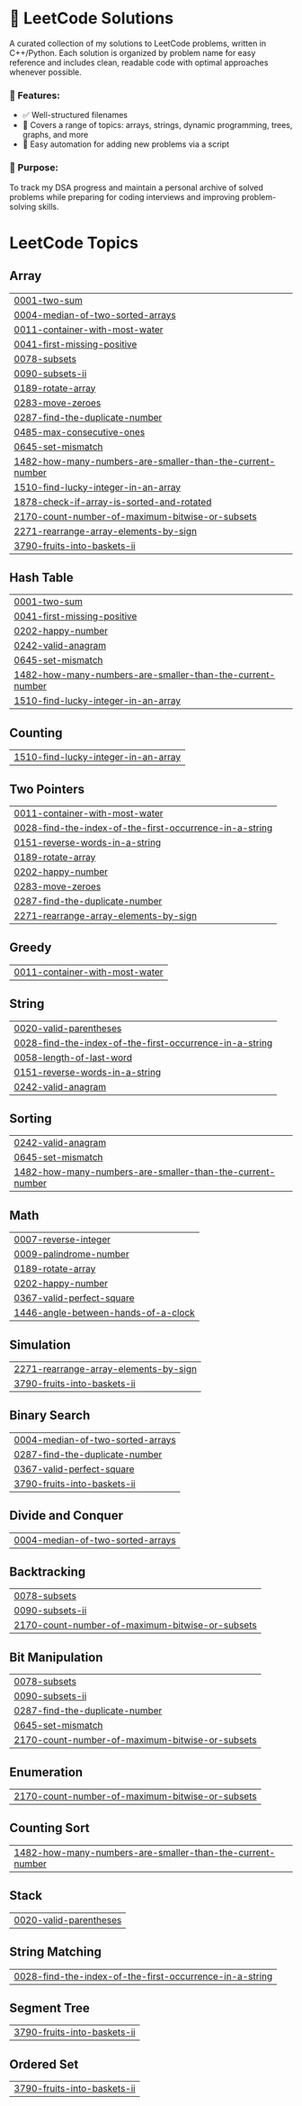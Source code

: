 # 📘 LeetCode Solutions

A curated collection of my solutions to LeetCode problems, written in C++/Python. Each solution is organized by problem name for easy reference and includes clean, readable code with optimal approaches whenever possible.

### 📌 Features:

- ✅ Well-structured filenames
- 🧠 Covers a range of topics: arrays, strings, dynamic programming, trees, graphs, and more
- 🔄 Easy automation for adding new problems via a script

### 🚀 Purpose:

To track my DSA progress and maintain a personal archive of solved problems while preparing for coding interviews and improving problem-solving skills.

<!---LeetCode Topics Start-->
# LeetCode Topics
## Array
|  |
| ------- |
| [0001-two-sum](https://github.com/b2pkick/Cpp_DSA_Leetcode/tree/master/0001-two-sum) |
| [0004-median-of-two-sorted-arrays](https://github.com/b2pkick/Cpp_DSA_Leetcode/tree/master/0004-median-of-two-sorted-arrays) |
| [0011-container-with-most-water](https://github.com/b2pkick/Cpp_DSA_Leetcode/tree/master/0011-container-with-most-water) |
| [0041-first-missing-positive](https://github.com/b2pkick/Cpp_DSA_Leetcode/tree/master/0041-first-missing-positive) |
| [0078-subsets](https://github.com/b2pkick/Cpp_DSA_Leetcode/tree/master/0078-subsets) |
| [0090-subsets-ii](https://github.com/b2pkick/Cpp_DSA_Leetcode/tree/master/0090-subsets-ii) |
| [0189-rotate-array](https://github.com/b2pkick/Cpp_DSA_Leetcode/tree/master/0189-rotate-array) |
| [0283-move-zeroes](https://github.com/b2pkick/Cpp_DSA_Leetcode/tree/master/0283-move-zeroes) |
| [0287-find-the-duplicate-number](https://github.com/b2pkick/Cpp_DSA_Leetcode/tree/master/0287-find-the-duplicate-number) |
| [0485-max-consecutive-ones](https://github.com/b2pkick/Cpp_DSA_Leetcode/tree/master/0485-max-consecutive-ones) |
| [0645-set-mismatch](https://github.com/b2pkick/Cpp_DSA_Leetcode/tree/master/0645-set-mismatch) |
| [1482-how-many-numbers-are-smaller-than-the-current-number](https://github.com/b2pkick/Cpp_DSA_Leetcode/tree/master/1482-how-many-numbers-are-smaller-than-the-current-number) |
| [1510-find-lucky-integer-in-an-array](https://github.com/b2pkick/Cpp_DSA_Leetcode/tree/master/1510-find-lucky-integer-in-an-array) |
| [1878-check-if-array-is-sorted-and-rotated](https://github.com/b2pkick/Cpp_DSA_Leetcode/tree/master/1878-check-if-array-is-sorted-and-rotated) |
| [2170-count-number-of-maximum-bitwise-or-subsets](https://github.com/b2pkick/Cpp_DSA_Leetcode/tree/master/2170-count-number-of-maximum-bitwise-or-subsets) |
| [2271-rearrange-array-elements-by-sign](https://github.com/b2pkick/Cpp_DSA_Leetcode/tree/master/2271-rearrange-array-elements-by-sign) |
| [3790-fruits-into-baskets-ii](https://github.com/b2pkick/Cpp_DSA_Leetcode/tree/master/3790-fruits-into-baskets-ii) |
## Hash Table
|  |
| ------- |
| [0001-two-sum](https://github.com/b2pkick/Cpp_DSA_Leetcode/tree/master/0001-two-sum) |
| [0041-first-missing-positive](https://github.com/b2pkick/Cpp_DSA_Leetcode/tree/master/0041-first-missing-positive) |
| [0202-happy-number](https://github.com/b2pkick/Cpp_DSA_Leetcode/tree/master/0202-happy-number) |
| [0242-valid-anagram](https://github.com/b2pkick/Cpp_DSA_Leetcode/tree/master/0242-valid-anagram) |
| [0645-set-mismatch](https://github.com/b2pkick/Cpp_DSA_Leetcode/tree/master/0645-set-mismatch) |
| [1482-how-many-numbers-are-smaller-than-the-current-number](https://github.com/b2pkick/Cpp_DSA_Leetcode/tree/master/1482-how-many-numbers-are-smaller-than-the-current-number) |
| [1510-find-lucky-integer-in-an-array](https://github.com/b2pkick/Cpp_DSA_Leetcode/tree/master/1510-find-lucky-integer-in-an-array) |
## Counting
|  |
| ------- |
| [1510-find-lucky-integer-in-an-array](https://github.com/b2pkick/Cpp_DSA_Leetcode/tree/master/1510-find-lucky-integer-in-an-array) |
## Two Pointers
|  |
| ------- |
| [0011-container-with-most-water](https://github.com/b2pkick/Cpp_DSA_Leetcode/tree/master/0011-container-with-most-water) |
| [0028-find-the-index-of-the-first-occurrence-in-a-string](https://github.com/b2pkick/Cpp_DSA_Leetcode/tree/master/0028-find-the-index-of-the-first-occurrence-in-a-string) |
| [0151-reverse-words-in-a-string](https://github.com/b2pkick/Cpp_DSA_Leetcode/tree/master/0151-reverse-words-in-a-string) |
| [0189-rotate-array](https://github.com/b2pkick/Cpp_DSA_Leetcode/tree/master/0189-rotate-array) |
| [0202-happy-number](https://github.com/b2pkick/Cpp_DSA_Leetcode/tree/master/0202-happy-number) |
| [0283-move-zeroes](https://github.com/b2pkick/Cpp_DSA_Leetcode/tree/master/0283-move-zeroes) |
| [0287-find-the-duplicate-number](https://github.com/b2pkick/Cpp_DSA_Leetcode/tree/master/0287-find-the-duplicate-number) |
| [2271-rearrange-array-elements-by-sign](https://github.com/b2pkick/Cpp_DSA_Leetcode/tree/master/2271-rearrange-array-elements-by-sign) |
## Greedy
|  |
| ------- |
| [0011-container-with-most-water](https://github.com/b2pkick/Cpp_DSA_Leetcode/tree/master/0011-container-with-most-water) |
## String
|  |
| ------- |
| [0020-valid-parentheses](https://github.com/b2pkick/Cpp_DSA_Leetcode/tree/master/0020-valid-parentheses) |
| [0028-find-the-index-of-the-first-occurrence-in-a-string](https://github.com/b2pkick/Cpp_DSA_Leetcode/tree/master/0028-find-the-index-of-the-first-occurrence-in-a-string) |
| [0058-length-of-last-word](https://github.com/b2pkick/Cpp_DSA_Leetcode/tree/master/0058-length-of-last-word) |
| [0151-reverse-words-in-a-string](https://github.com/b2pkick/Cpp_DSA_Leetcode/tree/master/0151-reverse-words-in-a-string) |
| [0242-valid-anagram](https://github.com/b2pkick/Cpp_DSA_Leetcode/tree/master/0242-valid-anagram) |
## Sorting
|  |
| ------- |
| [0242-valid-anagram](https://github.com/b2pkick/Cpp_DSA_Leetcode/tree/master/0242-valid-anagram) |
| [0645-set-mismatch](https://github.com/b2pkick/Cpp_DSA_Leetcode/tree/master/0645-set-mismatch) |
| [1482-how-many-numbers-are-smaller-than-the-current-number](https://github.com/b2pkick/Cpp_DSA_Leetcode/tree/master/1482-how-many-numbers-are-smaller-than-the-current-number) |
## Math
|  |
| ------- |
| [0007-reverse-integer](https://github.com/b2pkick/Cpp_DSA_Leetcode/tree/master/0007-reverse-integer) |
| [0009-palindrome-number](https://github.com/b2pkick/Cpp_DSA_Leetcode/tree/master/0009-palindrome-number) |
| [0189-rotate-array](https://github.com/b2pkick/Cpp_DSA_Leetcode/tree/master/0189-rotate-array) |
| [0202-happy-number](https://github.com/b2pkick/Cpp_DSA_Leetcode/tree/master/0202-happy-number) |
| [0367-valid-perfect-square](https://github.com/b2pkick/Cpp_DSA_Leetcode/tree/master/0367-valid-perfect-square) |
| [1446-angle-between-hands-of-a-clock](https://github.com/b2pkick/Cpp_DSA_Leetcode/tree/master/1446-angle-between-hands-of-a-clock) |
## Simulation
|  |
| ------- |
| [2271-rearrange-array-elements-by-sign](https://github.com/b2pkick/Cpp_DSA_Leetcode/tree/master/2271-rearrange-array-elements-by-sign) |
| [3790-fruits-into-baskets-ii](https://github.com/b2pkick/Cpp_DSA_Leetcode/tree/master/3790-fruits-into-baskets-ii) |
## Binary Search
|  |
| ------- |
| [0004-median-of-two-sorted-arrays](https://github.com/b2pkick/Cpp_DSA_Leetcode/tree/master/0004-median-of-two-sorted-arrays) |
| [0287-find-the-duplicate-number](https://github.com/b2pkick/Cpp_DSA_Leetcode/tree/master/0287-find-the-duplicate-number) |
| [0367-valid-perfect-square](https://github.com/b2pkick/Cpp_DSA_Leetcode/tree/master/0367-valid-perfect-square) |
| [3790-fruits-into-baskets-ii](https://github.com/b2pkick/Cpp_DSA_Leetcode/tree/master/3790-fruits-into-baskets-ii) |
## Divide and Conquer
|  |
| ------- |
| [0004-median-of-two-sorted-arrays](https://github.com/b2pkick/Cpp_DSA_Leetcode/tree/master/0004-median-of-two-sorted-arrays) |
## Backtracking
|  |
| ------- |
| [0078-subsets](https://github.com/b2pkick/Cpp_DSA_Leetcode/tree/master/0078-subsets) |
| [0090-subsets-ii](https://github.com/b2pkick/Cpp_DSA_Leetcode/tree/master/0090-subsets-ii) |
| [2170-count-number-of-maximum-bitwise-or-subsets](https://github.com/b2pkick/Cpp_DSA_Leetcode/tree/master/2170-count-number-of-maximum-bitwise-or-subsets) |
## Bit Manipulation
|  |
| ------- |
| [0078-subsets](https://github.com/b2pkick/Cpp_DSA_Leetcode/tree/master/0078-subsets) |
| [0090-subsets-ii](https://github.com/b2pkick/Cpp_DSA_Leetcode/tree/master/0090-subsets-ii) |
| [0287-find-the-duplicate-number](https://github.com/b2pkick/Cpp_DSA_Leetcode/tree/master/0287-find-the-duplicate-number) |
| [0645-set-mismatch](https://github.com/b2pkick/Cpp_DSA_Leetcode/tree/master/0645-set-mismatch) |
| [2170-count-number-of-maximum-bitwise-or-subsets](https://github.com/b2pkick/Cpp_DSA_Leetcode/tree/master/2170-count-number-of-maximum-bitwise-or-subsets) |
## Enumeration
|  |
| ------- |
| [2170-count-number-of-maximum-bitwise-or-subsets](https://github.com/b2pkick/Cpp_DSA_Leetcode/tree/master/2170-count-number-of-maximum-bitwise-or-subsets) |
## Counting Sort
|  |
| ------- |
| [1482-how-many-numbers-are-smaller-than-the-current-number](https://github.com/b2pkick/Cpp_DSA_Leetcode/tree/master/1482-how-many-numbers-are-smaller-than-the-current-number) |
## Stack
|  |
| ------- |
| [0020-valid-parentheses](https://github.com/b2pkick/Cpp_DSA_Leetcode/tree/master/0020-valid-parentheses) |
## String Matching
|  |
| ------- |
| [0028-find-the-index-of-the-first-occurrence-in-a-string](https://github.com/b2pkick/Cpp_DSA_Leetcode/tree/master/0028-find-the-index-of-the-first-occurrence-in-a-string) |
## Segment Tree
|  |
| ------- |
| [3790-fruits-into-baskets-ii](https://github.com/b2pkick/Cpp_DSA_Leetcode/tree/master/3790-fruits-into-baskets-ii) |
## Ordered Set
|  |
| ------- |
| [3790-fruits-into-baskets-ii](https://github.com/b2pkick/Cpp_DSA_Leetcode/tree/master/3790-fruits-into-baskets-ii) |
<!---LeetCode Topics End-->